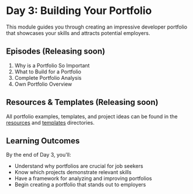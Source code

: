 # Day 3: Building Your Portfolio

This module guides you through creating an impressive developer portfolio that showcases your skills and attracts potential employers.

## Episodes (Releasing soon)

1. Why is a Portfolio So Important
2. What to Build for a Portfolio
3. Complete Portfolio Analysis
4. Own Portfolio Overview

## Resources & Templates (Releasing soon)

All portfolio examples, templates, and project ideas can be found in the [resources](/Day-3-Building-Your-Portfolio/resources) and [templates](/Day-3-Building-Your-Portfolio/templates) directories.

## Learning Outcomes

By the end of Day 3, you'll:

- Understand why portfolios are crucial for job seekers
- Know which projects demonstrate relevant skills
- Have a framework for analyzing and improving portfolios
- Begin creating a portfolio that stands out to employers
